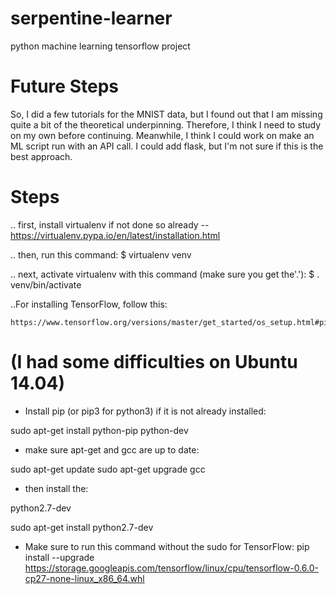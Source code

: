 # serpentine-learner
python machine learning tensorflow project

# Future Steps

So, I did a few tutorials for the MNIST data, but I found out that I am missing
quite a bit of the theoretical underpinning. Therefore, I think I need to study on my
own before continuing. Meanwhile, I think I could work on make an ML script run
with an API call. I could add flask, but I'm not sure if this is the best approach. 

# Steps


.. first, install virtualenv if not done so already -- https://virtualenv.pypa.io/en/latest/installation.html

.. then, run this command: $ virtualenv venv

.. next, activate virtualenv with this command (make sure you get the'.'): $ . venv/bin/activate

..For installing TensorFlow, follow this:

    https://www.tensorflow.org/versions/master/get_started/os_setup.html#pip_install

# (I had some difficulties on Ubuntu 14.04)
- Install pip (or pip3 for python3) if it is not already installed:

sudo apt-get install python-pip python-dev

- make sure apt-get and gcc are up to date:

sudo apt-get update
sudo apt-get upgrade gcc

- then install the:

python2.7-dev

sudo apt-get install python2.7-dev

- Make sure to run this command without the sudo for TensorFlow: pip install --upgrade https://storage.googleapis.com/tensorflow/linux/cpu/tensorflow-0.6.0-cp27-none-linux_x86_64.whl

